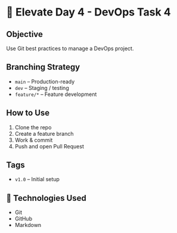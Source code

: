 # 🚀 Elevate Day 4 - DevOps Task 4

## Objective
Use Git best practices to manage a DevOps project.

## Branching Strategy
- `main` – Production-ready
- `dev` – Staging / testing
- `feature/*` – Feature development

## How to Use
1. Clone the repo
2. Create a feature branch
3. Work & commit
4. Push and open Pull Request

## Tags
- `v1.0` – Initial setup

## 🔧 Technologies Used
- Git
- GitHub
- Markdown


